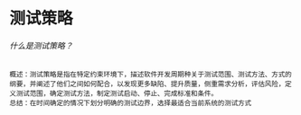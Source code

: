 # 测试策略

###### 什么是测试策略？

```
概述：测试策略是指在特定约束环境下，描述软件开发周期种关于测试范围、测试方法、方式的纲要，并阐述了他们之间如何配合，以发现更多缺陷、提升质量，侧重需求分析，评估风险，定义测试范围，确定测试方法，制定测试启动、停止、完成标准和条件。
总结：在时间确定的情况下划分明确的测试边界，选择最适合当前系统的测试方式
```


